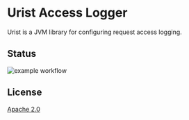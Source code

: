 # Urist Access Logger

Urist is a JVM library for configuring request access logging.

## Status

![example workflow](https://github.com/digital-valkyrie/urist/actions/workflows/maven.yml/badge.svg)

## License
[Apache 2.0](https://choosealicense.com/licenses/apache-2.0/)
